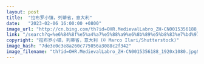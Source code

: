 ```yaml
---
layout: post
title:  "拉布罗小镇，列蒂省，意大利"
date:   "2023-02-06 16:00:00 +0800"
image_url: "http://cn.bing.com/th?id=OHR.MedievalLabro_ZH-CN0015356188_1920x1080.jpg&rf=LaDigue_1920x1080.jpg&pid=hp"
link: "/search?q=%e6%84%8f%e5%a4%a7%e5%88%a9%e6%8b%89%e5%b8%83%e7%bd%97&form=hpcapt&mkt=zh-cn"
copyright: "拉布罗小镇，列蒂省，意大利 (© Marco Ilari/Shutterstock)"
image_hash: "7de3e0c3e8a260c775056a3088c2f342"
image_filename: "th?id=OHR.MedievalLabro_ZH-CN0015356188_1920x1080.jpg&rf=LaDigue_1920x1080.jpg&pid=hp"
---
```

